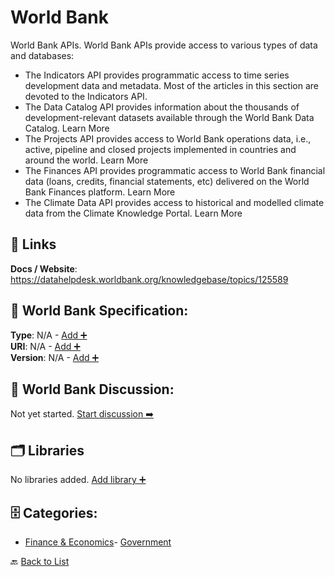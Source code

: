 # World Bank

World Bank APIs.
World Bank APIs provide access to various types of data and databases:
- The Indicators API provides programmatic access to time series development data and metadata. Most of the articles in this section are devoted to the Indicators API.
- The Data Catalog API provides information about the thousands of development-relevant datasets available through the World Bank Data Catalog. Learn More
- The Projects API provides access to World Bank operations data, i.e., active, pipeline and closed projects implemented in countries and around the world. Learn More
- The Finances API provides programmatic access to World Bank financial data (loans, credits, financial statements, etc) delivered on the World Bank Finances platform. Learn More
- The Climate Data API provides access to historical and modelled climate data from the Climate Knowledge Portal. Learn More

##  🔗 Links
**Docs / Website**: https://datahelpdesk.worldbank.org/knowledgebase/topics/125589

## 🧬 World Bank Specification:
**Type**: N/A - [Add ➕](https://github.com/apis-list/apis-list/edit/main/apis.yaml#L22351)  
**URI**: N/A - [Add ➕](https://github.com/apis-list/apis-list/edit/main/apis.yaml#L22351)  
**Version**: N/A - [Add ➕](https://github.com/apis-list/apis-list/edit/main/apis.yaml#L22351)

## 💬 World Bank Discussion:
Not yet started. [Start discussion ➡️](https://github.com/apis-list/apis-list/discussions/new)

## 🗂️ Libraries

No libraries added. [Add library ➕](https://github.com/apis-list/apis-list/edit/main/apis.yaml#L22351)    


## 🗄️ Categories:
- [Finance & Economics](https://github.com/apis-list/apis-list#finance--economics-)- [Government](https://github.com/apis-list/apis-list#government-)

🔙  [Back to List](https://github.com/apis-list/apis-list)
